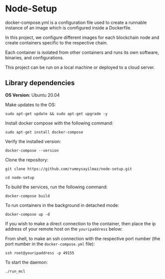 # Node-Setup

docker-compose.yml is a configuration file used to create a runnable instance of an image which is comfigured inside a Dockerfile.

In this project, we configure different images for each blockchain node and create containers specific to the respective chain.

Each container is isolated from other containers and runs its own software, binaries, and configurations.

This project can be run on a local machine or deployed to a cloud server.

## Library dependencies

**OS Version:** Ubuntu 20.04

Make updates to the OS:

`sudo apt-get update && sudo apt-get upgrade -y`

Install docker compose with the following command:

`sudo apt-get install docker-compose`

Verify the installed version:

`docker-compose --version`

Clone the repository:

`git clone https://github.com/rumeysayilmaz/node-setup.git`

`cd node-setup`

To build the services, run the following command:

`docker-compose build`


To run containers in the background in detached mode:

`docker-compose up -d`

If you wish to make a direct connection to the container, then place the ip address of your remote host on the `youripaddress` below:

From shell, to make an ssh connection with the respective port number (the port number in the `docker-compose.yml` file):

`ssh root@youripaddress -p 49155`

To start the daemon:

`./run_mcl`